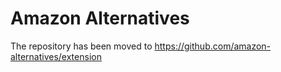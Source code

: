 # Amazon Alternatives

The repository has been moved to https://github.com/amazon-alternatives/extension
